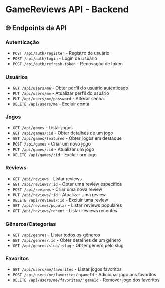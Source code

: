# GameReviews API - Backend

## 🌐 Endpoints da API

### Autenticação

- `POST /api/auth/register` - Registro de usuário
- `POST /api/auth/login` - Login de usuário
- `POST /api/auth/refresh-token` - Renovação de token

### Usuários

- `GET /api/users/me` - Obter perfil do usuário autenticado
- `PUT /api/users/me` - Atualizar perfil do usuário
- `PUT /api/users/me/password` - Alterar senha
- `DELETE /api/users/me` - Excluir conta

### Jogos

- `GET /api/games` - Listar jogos
- `GET /api/games/:id` - Obter detalhes de um jogo
- `GET /api/games/featured` - Obter jogos em destaque
- `POST /api/games` - Criar um novo jogo
- `PUT /api/games/:id` - Atualizar um jogo
- `DELETE /api/games/:id` - Excluir um jogo

### Reviews

- `GET /api/reviews` - Listar reviews
- `GET /api/reviews/:id` - Obter uma review específica
- `POST /api/reviews` - Criar uma nova review
- `PUT /api/reviews/:id` - Atualizar uma review
- `DELETE /api/reviews/:id` - Excluir uma review
- `GET /api/reviews/popular` - Listar reviews populares
- `GET /api/reviews/recent` - Listar reviews recentes

### Gêneros/Categorias

- `GET /api/genres` - Listar todos os gêneros
- `GET /api/genres/:id` - Obter detalhes de um gênero
- `GET /api/genres/slug/:slug` - Obter gênero pelo slug

### Favoritos

- `GET /api/users/me/favorites` - Listar jogos favoritos
- `POST /api/users/me/favorites/:gameId` - Adicionar jogo aos favoritos
- `DELETE /api/users/me/favorites/:gameId` - Remover jogo dos favoritos